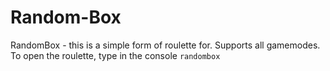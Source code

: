 # Random-Box
RandomBox - this is a simple form of roulette for. Supports all gamemodes. To open the roulette, type in the console ``randombox``
